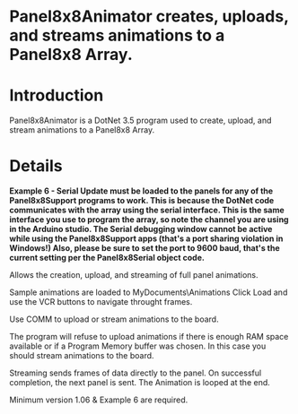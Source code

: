 # Panel8x8Animator creates, uploads, and streams animations to a Panel8x8 Array.

# Introduction #

Panel8x8Animator is a DotNet 3.5 program used to create, upload, and stream animations to a Panel8x8 Array.

# Details #

**Example 6 - Serial Update must be loaded to the panels for any of the Panel8x8Support programs to work.  This is because the DotNet code communicates with the array using the serial interface.  This is the same interface you use to program the array, so note the channel you are using in the Arduino studio.  The Serial debugging window cannot be active while using the Panel8x8Support apps (that's a port sharing violation in Windows!)  Also, please be sure to set the port to 9600 baud, that's the current setting per the Panel8x8Serial object code.**

Allows the creation, upload, and streaming of full panel animations.

Sample animations are loaded to MyDocuments\Animations
Click Load and use the VCR buttons to navigate throught frames.

Use COMM to upload or stream animations to the board.

The program will refuse to upload animations if there is enough RAM space available or if a Program Memory buffer was chosen.  In this case you should stream animations to the board.

Streaming sends frames of data directly to the panel.  On successful completion, the next panel is sent.  The Animation is looped at the end.

Minimum version 1.06 & Example 6 are required.